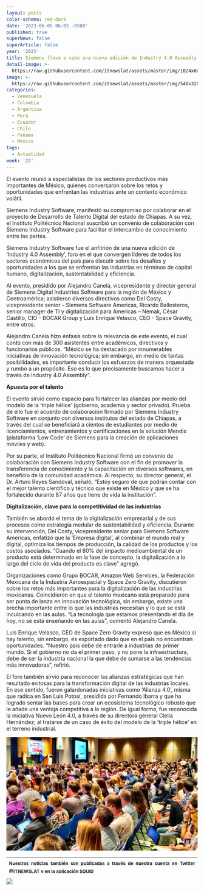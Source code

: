 ```yaml
---
layout: posts
color-schema: red-dark
date: '2023-06-05 06:05 -0500'
published: true
superNews: false
superArticle: false
year: '2023'
title: Siemens lleva a cabo una nueva edición de Industry 4.0 Assembly
detail-image: >-
  https://raw.githubusercontent.com/itnewslat/assets/master/img/1024x680/Evento-g.jpg
image: >-
  https://raw.githubusercontent.com/itnewslat/assets/master/img/540x320/Evento-p.jpg
categories:
  - Venezuela
  - Colombia
  - Argentina
  - Perú
  - Ecuador
  - Chile
  - Panama
  - Mexico
tags:
  - Actualidad
week: '23'
---
```

El evento reunió a especialistas de los sectores productivos más importantes de México, quienes conversaron sobre los retos y oportunidades que enfrentan las industrias ante un contexto económico volátil.

Siemens Industry Software, manifestó su compromiso por colaborar en el proyecto de Desarrollo de Talento Digital del estado de Chiapas. 
A su vez, el Instituto Politécnico Nacional suscribió un convenio de colaboración con Siemens Industry Software para facilitar el intercambio de conocimiento entre las partes.

Siemens Industry Software fue el anfitrión de una nueva edición de ‘Industry 4.0 Assembly’, foro en el que convergen líderes de todos los sectores económicos del país para discutir sobre los desafíos y oportunidades a los que se enfrentan las industrias en términos de capital humano, digitalización, sustentabilidad y eficiencia.

Al evento, presidido por Alejandro Canela, vicepresidente y director general de Siemens Digital Industries Software para la región de México y Centroamérica; asistieron diversos directivos como Del Costy, vicepresidente senior - Siemens Software Americas, Ricardo Ballesteros, senior manager de TI y digitalización para Americas – Nemak, César Castillo, CIO - BOCAR Group y Luis Enrique Velasco, CEO - Space Gravity, entre otros.

Alejandro Canela hizo énfasis sobre la relevancia de este evento, el cual contó con más de 300 asistentes entre académicos, directivos y funcionarios públicos. “México se ha destacado por innumerables iniciativas de innovación tecnológica; sin embargo, en medio de tantas posibilidades, es importante conducir los esfuerzos de manera orquestada y rumbo a un propósito. Eso es lo que precisamente buscamos hacer a través de Industry 4.0 Assembly”.

**Apuesta por el talento**

El evento sirvió como espacio para fortalecer las alianzas por medio del modelo de  la ‘triple hélice’ (gobierno, academia y sector privado). Prueba de ello fue el acuerdo de colaboración firmado por Siemens Industry Software en conjunto con diversos institutos del estado de Chiapas, a través del cual se beneficiará a cientos de estudiantes por medio de licenciamientos, entrenamientos y certificaciones en la solución Mendix (plataforma ‘Low Code’ de Siemens para la creación de aplicaciones móviles y web).

Por su parte, el Instituto Politécnico Nacional firmó un convenio de colaboración con Siemens Industry Software con el fin de promover la transferencia de conocimiento y la capacitación en diversos softwares, en beneficio de la comunidad académica. Al respecto, su director general, el Dr. Arturo Reyes Sandoval, señaló, “Estoy seguro de que podrán contar con el mejor talento científico y técnico que existe en México y que se ha fortalecido durante 87 años que tiene de vida la institución”.

**Digitalización, clave para la competitividad de las industrias**

También se abordó el tema de la digitalización empresarial y de sus procesos como estrategia medular de sustentabilidad y eficiencia. Durante su intervención, Del Costy, vicepresidente senior para Siemens Software Americas, enfatizó que la ‘Empresa digital’, al combinar el mundo real y digital, optimiza los tiempos de producción, la calidad de los productos y los costos asociados. “Cuando el 80% del impacto medioambiental de un producto está determinado en la fase de concepto, la digitalización a lo largo del ciclo de vida del producto es clave” agregó.

Organizaciones como Grupo BOCAR, Amazon Web Services, la Federación Mexicana de la Industria Aeroespacial y Space Zero Gravity, discutieron sobre los retos más importantes para la digitalización de las industrias mexicanas. Coincidieron en que el talento mexicano está preparado para ser punta de lanza en innovación tecnológica, sin embargo, existe una brecha importante entre lo que las industrias necesitan y lo que se está inculcando en las aulas. “La tecnología que estamos presentando el día de hoy, no se está enseñando en las aulas”, comentó Alejandro Canela.

Luis Enrique Velasco, CEO de Space Zero Gravity expresó que en México sí hay talento, sin embargo, es exportado dado que en el país no encuentran oportunidades. “Nuestro país debe de entrarle a industrias de primer mundo. Si el gobierno no da el primer paso, y no pone la infraestructura, debe de ser la industria nacional la que debe de sumarse a las tendencias más innovadoras”, refirió.

El foro también sirvió para reconocer las alianzas estratégicas que han resultado exitosas para la transformación digital de las industrias locales. En ese sentido, fueron galardonadas iniciativas como ‘Alianza 4.0’, misma que radica en San Luis Potosí, presidida por Fernando Ibarra y que ha logrado sentar las bases para crear un ecosistema tecnológico robusto que le añade una ventaja competitiva a la región. De igual forma, fue reconocida la iniciativa Nuevo León 4.0, a través de su directora general Clelia Hernández; al tratarse de un caso de éxito del modelo de la ‘triple hélice’ en el terreno industrial.

![](https://raw.githubusercontent.com/itnewslat/assets/master/img/540x320/Evento-p.jpg)

<table style="height: 42px;" width="569">
<tbody>
<tr>
<td style="text-align: justify;"><sub><strong>Nuestras noticias también son publicadas a través de nuestra cuenta en Twitter <a href="https://twitter.com/itnewslat?lang=es">@ITNEWSLAT</a> y en la aplicación <a href="https://squidapp.co/en/">SQUID</a></strong></sub></td>
</tr>
</tbody>
</table>
<img src="https://tracker.metricool.com/c3po.jpg?hash=56f88a41e39ab42c063cc51676587a04"/>